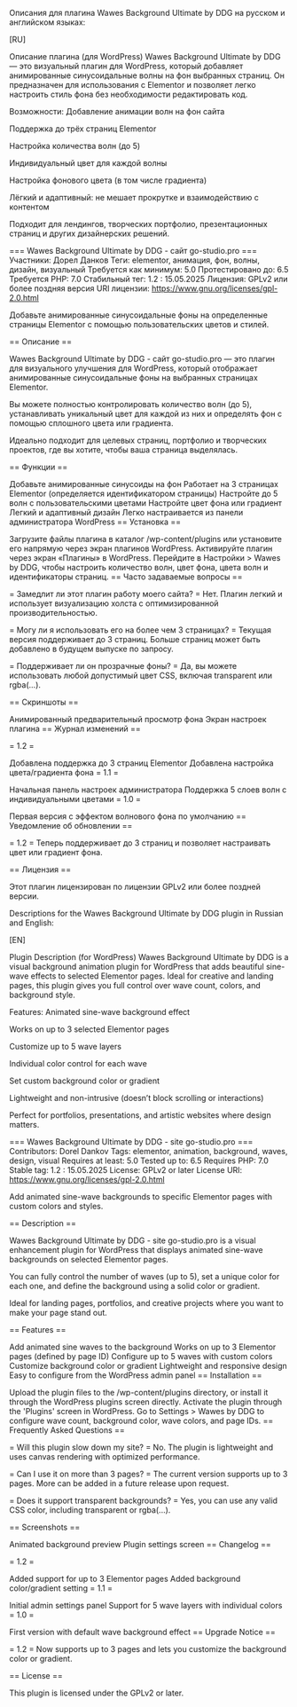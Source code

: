 Описания для плагина Wawes Background Ultimate by DDG на русском и английском языках:

[RU] 

Описание плагина (для WordPress) Wawes Background Ultimate by DDG — это визуальный плагин для WordPress, который добавляет анимированные синусоидальные волны на фон выбранных страниц. Он предназначен для использования с Elementor и позволяет легко настроить стиль фона без необходимости редактировать код.

Возможности: Добавление анимации волн на фон сайта

Поддержка до трёх страниц Elementor

Настройка количества волн (до 5)

Индивидуальный цвет для каждой волны

Настройка фонового цвета (в том числе градиента)

Лёгкий и адаптивный: не мешает прокрутке и взаимодействию с контентом

Подходит для лендингов, творческих портфолио, презентационных страниц и других дизайнерских решений.

=== Wawes Background Ultimate by DDG - сайт go-studio.pro === Участники: Дорел Данков Теги: elementor, анимация, фон, волны, дизайн, визуальный Требуется как минимум: 5.0 Протестировано до: 6.5 Требуется PHP: 7.0 Стабильный тег: 1.2 : 15.05.2025 Лицензия: GPLv2 или более поздняя версия URI лицензии: https://www.gnu.org/licenses/gpl-2.0.html

Добавьте анимированные синусоидальные фоны на определенные страницы Elementor с помощью пользовательских цветов и стилей.

== Описание ==

Wawes Background Ultimate by DDG - сайт go-studio.pro — это плагин для визуального улучшения для WordPress, который отображает анимированные синусоидальные фоны на выбранных страницах Elementor.

Вы можете полностью контролировать количество волн (до 5), устанавливать уникальный цвет для каждой из них и определять фон с помощью сплошного цвета или градиента.

Идеально подходит для целевых страниц, портфолио и творческих проектов, где вы хотите, чтобы ваша страница выделялась.

== Функции ==

Добавьте анимированные синусоиды на фон
Работает на 3 страницах Elementor (определяется идентификатором страницы)
Настройте до 5 волн с пользовательскими цветами
Настройте цвет фона или градиент
Легкий и адаптивный дизайн
Легко настраивается из панели администратора WordPress
== Установка ==

Загрузите файлы плагина в каталог /wp-content/plugins или установите его напрямую через экран плагинов WordPress.
Активируйте плагин через экран «Плагины» в WordPress.
Перейдите в Настройки > Wawes by DDG, чтобы настроить количество волн, цвет фона, цвета волн и идентификаторы страниц.
== Часто задаваемые вопросы ==

= Замедлит ли этот плагин работу моего сайта? = Нет. Плагин легкий и использует визуализацию холста с оптимизированной производительностью.

= Могу ли я использовать его на более чем 3 страницах? = Текущая версия поддерживает до 3 страниц. Больше страниц может быть добавлено в будущем выпуске по запросу.

= Поддерживает ли он прозрачные фоны? = Да, вы можете использовать любой допустимый цвет CSS, включая transparent или rgba(...).

== Скриншоты ==

Анимированный предварительный просмотр фона
Экран настроек плагина
== Журнал изменений ==

= 1.2 =

Добавлена ​​поддержка до 3 страниц Elementor
Добавлена ​​настройка цвета/градиента фона
= 1.1 =

Начальная панель настроек администратора
Поддержка 5 слоев волн с индивидуальными цветами
= 1.0 =

Первая версия с эффектом волнового фона по умолчанию
== Уведомление об обновлении ==

= 1.2 = Теперь поддерживает до 3 страниц и позволяет настраивать цвет или градиент фона.

== Лицензия ==

Этот плагин лицензирован по лицензии GPLv2 или более поздней версии.


Descriptions for the Wawes Background Ultimate by DDG plugin in Russian and English:

[EN] 

Plugin Description (for WordPress) Wawes Background Ultimate by DDG is a visual background animation plugin for WordPress that adds beautiful sine-wave effects to selected Elementor pages. Ideal for creative and landing pages, this plugin gives you full control over wave count, colors, and background style.

Features: Animated sine-wave background effect

Works on up to 3 selected Elementor pages

Customize up to 5 wave layers

Individual color control for each wave

Set custom background color or gradient

Lightweight and non-intrusive (doesn’t block scrolling or interactions)

Perfect for portfolios, presentations, and artistic websites where design matters.

=== Wawes Background Ultimate by DDG - site go-studio.pro === Contributors: Dorel Dankov Tags: elementor, animation, background, waves, design, visual Requires at least: 5.0 Tested up to: 6.5 Requires PHP: 7.0 Stable tag: 1.2 : 15.05.2025 License: GPLv2 or later License URI: https://www.gnu.org/licenses/gpl-2.0.html

Add animated sine-wave backgrounds to specific Elementor pages with custom colors and styles.

== Description ==

Wawes Background Ultimate by DDG - site go-studio.pro is a visual enhancement plugin for WordPress that displays animated sine-wave backgrounds on selected Elementor pages.

You can fully control the number of waves (up to 5), set a unique color for each one, and define the background using a solid color or gradient.

Ideal for landing pages, portfolios, and creative projects where you want to make your page stand out.

== Features ==

Add animated sine waves to the background
Works on up to 3 Elementor pages (defined by page ID)
Configure up to 5 waves with custom colors
Customize background color or gradient
Lightweight and responsive design
Easy to configure from the WordPress admin panel
== Installation ==

Upload the plugin files to the /wp-content/plugins directory, or install it through the WordPress plugins screen directly.
Activate the plugin through the 'Plugins' screen in WordPress.
Go to Settings > Wawes by DDG to configure wave count, background color, wave colors, and page IDs.
== Frequently Asked Questions ==

= Will this plugin slow down my site? = No. The plugin is lightweight and uses canvas rendering with optimized performance.

= Can I use it on more than 3 pages? = The current version supports up to 3 pages. More can be added in a future release upon request.

= Does it support transparent backgrounds? = Yes, you can use any valid CSS color, including transparent or rgba(...).

== Screenshots ==

Animated background preview
Plugin settings screen
== Changelog ==

= 1.2 =

Added support for up to 3 Elementor pages
Added background color/gradient setting
= 1.1 =

Initial admin settings panel
Support for 5 wave layers with individual colors
= 1.0 =

First version with default wave background effect
== Upgrade Notice ==

= 1.2 = Now supports up to 3 pages and lets you customize the background color or gradient.

== License ==

This plugin is licensed under the GPLv2 or later.
